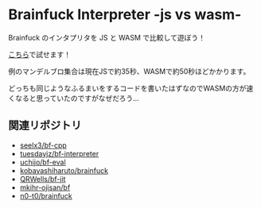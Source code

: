 # Brainfuck Interpreter -js vs wasm-

Brainfuck のインタプリタを JS と WASM で比較して遊ぼう！

[こちら](https://kobayashiharuto.github.io/brainfuck_interpreter_js_vs_wasm/)で試せます！

例のマンデルブロ集合は現在JSで約35秒、WASMで約50秒ほどかかります。

どっちも同じようなふるまいをするコードを書いたはずなのでWASMの方が速くなると思っていたのですがなぜだろう...


## 関連リポジトリ

- [seelx3/bf-cpp](https://github.com/seelx3/bf-cpp)
- [tuesdayjz/bf-interpreter](https://github.com/tuesdayjz/bf-interpreter)
- [uchijo/bf-eval](https://github.com/uchijo/bf-eval)
- [kobayashiharuto/brainfuck](https://github.com/kobayashiharuto/brainfuck)
- [QRWells/bf-jit](https://github.com/QRWells/bf-jit)
- [mkihr-ojisan/bf](https://github.com/mkihr-ojisan/bf)
- [n0-t0/brainfuck](https://github.com/n0-t0/brainfuck)
